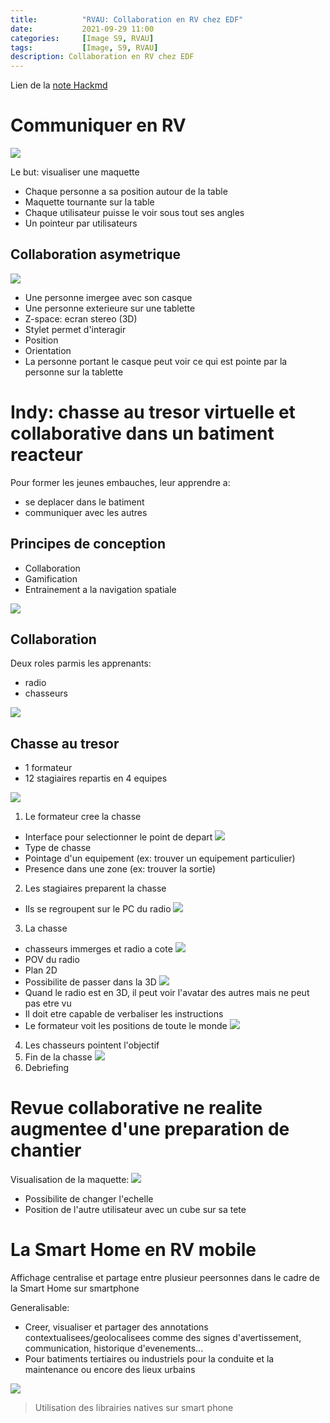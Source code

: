 ```yaml
---
title:          "RVAU: Collaboration en RV chez EDF"
date:           2021-09-29 11:00
categories:     [Image S9, RVAU]
tags:           [Image, S9, RVAU]
description: Collaboration en RV chez EDF
---
```


Lien de la [note Hackmd](https://hackmd.io/@lemasymasa/H1LAUibEK)

# Communiquer en RV

![](https://i.imgur.com/wlhfXLP.jpg)

Le but: visualiser une maquette
- Chaque personne a sa position autour de la table
- Maquette tournante sur la table
- Chaque utilisateur puisse le voir sous tout ses angles
- Un pointeur par utilisateurs

## Collaboration asymetrique

![](https://i.imgur.com/b3RENNl.jpg)

- Une personne imergee avec son casque
- Une personne exterieure sur une tablette
- Z-space: ecran stereo (3D)
- Stylet permet d'interagir
- Position
- Orientation
- La personne portant le casque peut voir ce qui est pointe par la personne sur la tablette

# Indy: chasse au tresor virtuelle et collaborative dans un batiment reacteur

Pour former les jeunes embauches, leur apprendre a:
- se deplacer dans le batiment
- communiquer avec les autres

## Principes de conception

- Collaboration
- Gamification
- Entrainement a la navigation spatiale

![](https://i.imgur.com/2sTT5eF.png)

## Collaboration

Deux roles parmis les apprenants:
- radio
- chasseurs

![](https://i.imgur.com/a382Nrg.png)

## Chasse au tresor

- 1 formateur
- 12 stagiaires repartis en 4 equipes

![](https://i.imgur.com/poOVMu0.png)

1. Le formateur cree la chasse
- Interface pour selectionner le point de depart ![](https://i.imgur.com/CU3WyIV.png)
- Type de chasse
- Pointage d'un equipement (ex: trouver un equipement particulier)
- Presence dans une zone (ex: trouver la sortie)
2. Les stagiaires preparent la chasse
- Ils se regroupent sur le PC du radio ![](https://i.imgur.com/aOQRNng.png)
3. La chasse
- chasseurs immerges et radio a cote ![](https://i.imgur.com/4dLy97v.png)
- POV du radio
- Plan 2D
- Possibilite de passer dans la 3D ![](https://i.imgur.com/ZgIowsk.png)
- Quand le radio est en 3D, il peut voir l'avatar des autres mais ne peut pas etre vu
- Il doit etre capable de verbaliser les instructions
- Le formateur voit les positions de toute le monde ![](https://i.imgur.com/SvJYbzk.png)
4. Les chasseurs pointent l'objectif
5. Fin de la chasse ![](https://i.imgur.com/UZVoRFa.png)
6. Debriefing

# Revue collaborative ne realite augmentee d'une preparation de chantier

Visualisation de la maquette:
![](https://i.imgur.com/dVGHLs6.jpg)
- Possibilite de changer l'echelle
- Position de l'autre utilisateur avec un cube sur sa tete

# La Smart Home en RV mobile

<div class="alert alert-info" role="alert" markdown="1">
Affichage centralise et partage entre plusieur peersonnes dans le cadre de la Smart Home sur smartphone
</div>

Generalisable:
- Creer, visualiser et partager des annotations contextualisees/geolocalisees comme des signes d'avertissement, communication, historique d'evenements...
- Pour batiments tertiaires ou industriels pour la conduite et la maintenance ou encore des lieux urbains

![](https://i.imgur.com/xDC2nBU.png)

> Utilisation des librairies natives sur smart phone